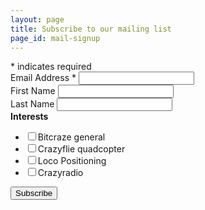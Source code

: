 ```yaml
---
layout: page
title: Subscribe to our mailing list
page_id: mail-signup
---
```


<!-- Begin MailChimp Signup Form -->
<div id="mc_embed_signup">
<form action="//bitcraze.us13.list-manage.com/subscribe/post?u=44c7854798cd7cd2f2dafee09&amp;id=b58eb442c4" method="post" id="mc-embedded-subscribe-form" name="mc-embedded-subscribe-form" class="validate" target="_blank" rel="noopener noreferrer" novalidate>
    <div id="mc_embed_signup_scroll">
<div class="indicates-required"><span class="asterisk">*</span> indicates required</div>
<div class="mc-field-group">
	<label for="mce-EMAIL">Email Address  <span class="asterisk">*</span>
</label>
	<input type="email" value="" name="EMAIL" class="required email" id="mce-EMAIL">
</div>
<div class="mc-field-group">
	<label for="mce-FNAME">First Name </label>
	<input type="text" value="" name="FNAME" class="" id="mce-FNAME">
</div>
<div class="mc-field-group">
	<label for="mce-LNAME">Last Name </label>
	<input type="text" value="" name="LNAME" class="" id="mce-LNAME">
</div>
<div class="mc-field-group input-group">
    <strong>Interests </strong>
    <ul><li><input type="checkbox" value="4" name="group[5053][4]" id="mce-group[5053]-5053-0"><label for="mce-group[5053]-5053-0">Bitcraze general</label></li>
<li><input type="checkbox" value="1" name="group[5053][1]" id="mce-group[5053]-5053-1"><label for="mce-group[5053]-5053-1">Crazyflie quadcopter</label></li>
<li><input type="checkbox" value="2" name="group[5053][2]" id="mce-group[5053]-5053-2"><label for="mce-group[5053]-5053-2">Loco Positioning</label></li>
<li><input type="checkbox" value="8" name="group[5053][8]" id="mce-group[5053]-5053-3"><label for="mce-group[5053]-5053-3">Crazyradio</label></li>
</ul>
</div>
	<div id="mce-responses" class="clear">
		<div class="response" id="mce-error-response" style="display:none"></div>
		<div class="response" id="mce-success-response" style="display:none"></div>
	</div>    <!-- real people should not fill this in and expect good things - do not remove this or risk form bot signups-->
    <div style="position: absolute; left: -5000px;" aria-hidden="true"><input type="text" name="b_44c7854798cd7cd2f2dafee09_b58eb442c4" tabindex="-1" value=""></div>
    <div class="clear"><input type="submit" value="Subscribe" name="subscribe" id="mc-embedded-subscribe" class="button"></div>
    </div>
</form>
</div>
<script type='text/javascript' src='https://s3.amazonaws.com/downloads.mailchimp.com/js/mc-validate.js'></script><script type='text/javascript'>(function($) {window.fnames = new Array(); window.ftypes = new Array();fnames[0]='EMAIL';ftypes[0]='email';fnames[1]='FNAME';ftypes[1]='text';fnames[2]='LNAME';ftypes[2]='text';fnames[3]='COMPANY';ftypes[3]='text';fnames[4]='ADDRESS';ftypes[4]='address';}(jQuery));var $mcj = jQuery.noConflict(true);</script>

<script type='text/javascript'>
  var checkboxes = $("input[type='checkbox']");
  for (i = 0; i < checkboxes.length; i++) {
    checkboxes[i].checked = true;
  }
</script>

<!--End mc_embed_signup-->
